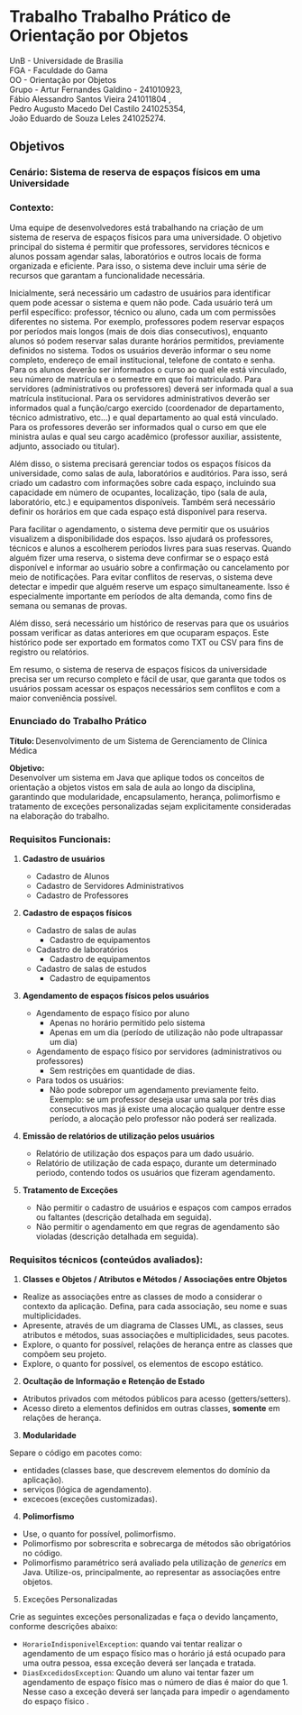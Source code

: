 <h1>Trabalho Trabalho Prático de Orientação por Objetos</h1>
UnB - Universidade de Brasilia<br>
FGA - Faculdade do Gama<br>
OO - Orientação por Objetos<br>
Grupo - Artur Fernandes Galdino - 241010923,<br> Fábio Alessandro Santos Vieira 241011804 ,<br> Pedro Augusto Macedo Del Castilo
241025354,<br> João Eduardo de Souza Leles 
241025274.
<h2>Objetivos</h2>
<h3> Cenário: Sistema de reserva de espaços físicos em uma Universidade </h3>

### Contexto: 

Uma equipe de desenvolvedores está trabalhando na criação de um sistema de
reserva de espaços físicos para uma universidade. O objetivo principal do
sistema é permitir que professores, servidores técnicos e alunos possam agendar
salas, laboratórios e outros locais de forma organizada e eficiente. Para isso,
o sistema deve incluir uma série de recursos que garantam a funcionalidade
necessária.

Inicialmente, será necessário um cadastro de usuários para identificar quem pode
acessar o sistema e quem não pode. Cada usuário terá um perfil específico:
professor, técnico ou aluno, cada um com permissões diferentes no sistema. Por
exemplo, professores podem reservar espaços por períodos mais longos (mais de
dois dias consecutivos), enquanto alunos só podem reservar salas durante
horários permitidos, previamente definidos no sistema. Todos os usuários deverão
informar o seu nome completo, endereço de email institucional, telefone de
contato e senha. Para os alunos deverão ser informados o curso ao qual ele está
vinculado, seu número de matrícula e o semestre em que foi matriculado. Para
servidores (administrativos ou professores) deverá ser informada qual a sua
matrícula institucional. Para os servidores administrativos deverão ser
informados qual a função/cargo exercido (coordenador de departamento, técnico
admistrativo, etc...) e qual departamento ao qual está vinculado. Para os
professores deverão ser informados qual o curso em que ele ministra aulas e qual
seu cargo acadêmico (professor auxiliar, assistente, adjunto, associado ou
titular). 

Além disso, o sistema precisará gerenciar todos os espaços físicos da
universidade, como salas de aula, laboratórios e auditórios. Para isso, será
criado um cadastro com informações sobre cada espaço, incluindo sua capacidade
em número de ocupantes, localização, tipo (sala de aula, laboratório, etc.) e
equipamentos disponíveis. Também será necessário definir os horários em que
cada espaço está disponível para reserva.

Para facilitar o agendamento, o sistema deve permitir que os usuários visualizem
a disponibilidade dos espaços. Isso ajudará os professores, técnicos e alunos a
escolherem períodos livres para suas reservas. Quando alguém fizer uma reserva,
o sistema deve confirmar se o espaço está disponível e informar ao usuário sobre
a confirmação ou cancelamento por meio de notificações. Para evitar conflitos
de reservas, o sistema deve detectar e impedir que alguém reserve um espaço
simultaneamente. Isso é especialmente importante em períodos de alta demanda,
como fins de semana ou semanas de provas.


Além disso, será necessário um histórico de reservas para que os usuários possam
verificar as datas anteriores em que ocuparam espaços. Este histórico pode ser
exportado em formatos como TXT ou CSV para fins de registro ou relatórios.

Em resumo, o sistema de reserva de espaços físicos da universidade precisa ser um recurso completo e fácil de usar, que garanta que todos os usuários possam acessar os espaços necessários sem conflitos e com a maior conveniência possível.

### Enunciado do Trabalho Prático 

**Título:** Desenvolvimento de um Sistema de Gerenciamento de Clínica Médica 

**Objetivo:**  
Desenvolver um sistema em Java que aplique todos os conceitos de orientação a
objetos vistos em sala de aula ao longo da disciplina, garantindo que
modularidade, encapsulamento, herança, polimorfismo e tratamento de exceções
personalizadas sejam explicitamente consideradas na elaboração do trabalho. 

### Requisitos Funcionais: 

1. **Cadastro de usuários**
   - Cadastro de Alunos
   - Cadastro de Servidores Administrativos
   - Cadastro de Professores

2. **Cadastro de espaços físicos**
   - Cadastro de salas de aulas
     - Cadastro de equipamentos
   - Cadastro de laboratórios
     - Cadastro de equipamentos
   - Cadastro de salas de estudos
     - Cadastro de equipamentos

3. **Agendamento de espaços físicos pelos usuários**
   - Agendamento de espaço físico por aluno
     - Apenas no horário permitido pelo sistema
     - Apenas em um dia (período de utilização não pode ultrapassar um dia)
   - Agendamento de espaço físico por servidores (administrativos ou
     professores)
     - Sem restrições em quantidade de dias. 
   - Para todos os usuários: 
     - Não pode sobrepor um agendamento previamente feito. Exemplo: se um
       professor deseja usar uma sala por três dias consecutivos mas já existe
uma alocação qualquer dentre esse período, a alocação pelo professor não poderá
ser realizada. 

4. **Emissão de relatórios de utilização pelos usuários**
   - Relatório de utilização dos espaços para um dado usuário. 
   - Relatório de utilização de cada espaço, durante um determinado periodo,
     contendo todos os usuários que fizeram agendamento. 

5. **Tratamento de Exceções**
   - Não permitir o cadastro de usuários e espaços com campos errados ou
     faltantes (descrição detalhada em seguida). 
   - Não permitir o agendamento em que regras de agendamento são violadas
     (descrição detalhada em seguida). 


### Requisitos técnicos (conteúdos avaliados): 
1. **Classes e Objetos / Atributos e Métodos / Associações entre Objetos** 

- Realize as associações entre as classes de modo a considerar o contexto da
  aplicação. Defina, para cada associação, seu nome e suas multiplicidades. 
- Apresente, através de um diagrama de Classes UML, as classes, seus atributos e
  métodos, suas associações e multiplicidades, seus pacotes. 
- Explore, o quanto for possível, relações de herança entre as classes que
  compõem seu projeto. 
- Explore, o quanto for possível, os elementos de escopo estático. 


2. **Ocultação de Informação e Retenção de Estado** 

- Atributos privados com métodos públicos para acesso (getters/setters). 
- Acesso direto a elementos definidos em outras classes, **somente** em relações
  de herança. 


3. **Modularidade** 

Separe o código em pacotes como: 
- entidades (classes base, que descrevem elementos do domínio da aplicação). 
- serviços (lógica de agendamento). 
- excecoes (exceções customizadas). 


4. **Polimorfismo**

- Use, o quanto for possível, polimorfismo. 
- Polimorfismo por sobrescrita e sobrecarga de métodos são obrigatórios no
  código. 
- Polimorfismo paramétrico será avaliado pela utilização de _generics_ em Java.
  Utilize-os, principalmente, ao representar as associações entre objetos. 


5. Exceções Personalizadas 

Crie as seguintes exceções personalizadas e faça o devido lançamento, conforme
descrições abaixo: 

- ``HorarioIndisponivelException``: quando vai tentar realizar o agendamento de
  um espaço físico mas o horário já está ocupado para uma outra pessoa, essa
exceção deverá ser lançada e tratada.   
- ``DiasExcedidosException``: Quando um aluno vai tentar fazer um agendamento de espaço físico mas o número de dias é maior do que 1. Nesse caso a exceção deverá ser lançada para impedir o agendamento do espaço físico . 
